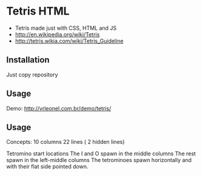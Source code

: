 Tetris HTML
===========

  * Tetris made just with CSS, HTML and JS
  * http://en.wikipedia.org/wiki/Tetris
  * http://tetris.wikia.com/wiki/Tetris_Guideline

Installation
------------

  Just copy repository

Usage
-----

  Demo: http://vrleonel.com.br/demo/tetris/

Usage
-----

Concepts:
  10 columns
  22 lines ( 2 hidden lines)

  Tetromino start locations
    The I and O spawn in the middle columns
    The rest spawn in the left-middle columns
    The tetrominoes spawn horizontally and with their flat side pointed down.
